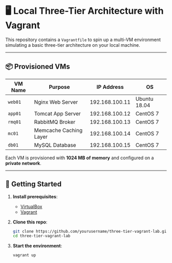 # 🖥️ Local Three-Tier Architecture with Vagrant

This repository contains a `Vagrantfile` to spin up a multi-VM environment simulating a basic three-tier architecture on your local machine.

---

## 📦 Provisioned VMs

| VM Name   | Purpose                  | IP Address        | OS           |
|-----------|--------------------------|-------------------|--------------|
| `web01`   | Nginx Web Server         | 192.168.100.11    | Ubuntu 18.04 |
| `app01`   | Tomcat App Server        | 192.168.100.12    | CentOS 7     |
| `rmq01`   | RabbitMQ Broker          | 192.168.100.13    | CentOS 7     |
| `mc01`    | Memcache Caching Layer   | 192.168.100.14    | CentOS 7     |
| `db01`    | MySQL Database           | 192.168.100.15    | CentOS 7     |

Each VM is provisioned with **1024 MB of memory** and configured on a **private network**.

---

## 🚀 Getting Started

1. **Install prerequisites**:
   - [VirtualBox](https://www.virtualbox.org/)
   - [Vagrant](https://www.vagrantup.com/)

2. **Clone this repo**:
   ```bash
   git clone https://github.com/yourusername/three-tier-vagrant-lab.git
   cd three-tier-vagrant-lab

3. **Start the environment**:
    ```bash
    vagrant up


